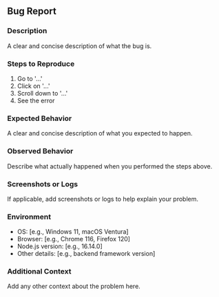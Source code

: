 ## Bug Report

### **Description**
A clear and concise description of what the bug is.

### **Steps to Reproduce**
1. Go to '...'
2. Click on '...'
3. Scroll down to '...'
4. See the error

### **Expected Behavior**
A clear and concise description of what you expected to happen.

### **Observed Behavior**
Describe what actually happened when you performed the steps above.

### **Screenshots or Logs**
If applicable, add screenshots or logs to help explain your problem.

### **Environment**
- OS: [e.g., Windows 11, macOS Ventura]
- Browser: [e.g., Chrome 116, Firefox 120]
- Node.js version: [e.g., 16.14.0]
- Other details: [e.g., backend framework version]

### **Additional Context**
Add any other context about the problem here.
